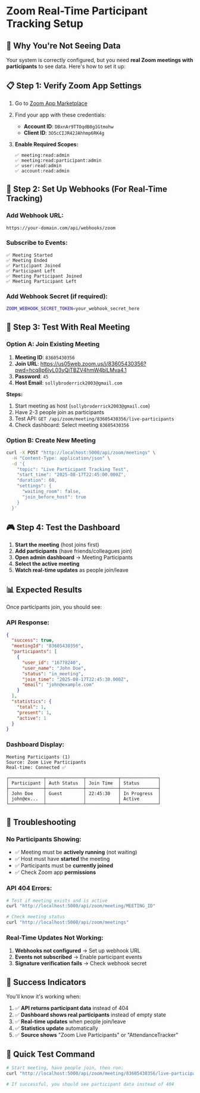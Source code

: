# Zoom Real-Time Participant Tracking Setup

## 🎯 Why You're Not Seeing Data

Your system is correctly configured, but you need **real Zoom meetings with participants** to see data. Here's how to set it up:

## 📋 Step 1: Verify Zoom App Settings

1. Go to [Zoom App Marketplace](https://marketplace.zoom.us/develop/create)
2. Find your app with these credentials:
   - **Account ID**: `DBxnAr9TTOqdB0g1Gtmohw`
   - **Client ID**: `3O5cCIJR42JAhhmp6RK4g`

3. **Enable Required Scopes:**
   ```
   ✅ meeting:read:admin
   ✅ meeting:read:participant:admin
   ✅ user:read:admin
   ✅ account:read:admin
   ```

## 📡 Step 2: Set Up Webhooks (For Real-Time Tracking)

### Add Webhook URL:
```
https://your-domain.com/api/webhooks/zoom
```

### Subscribe to Events:
```
✅ Meeting Started
✅ Meeting Ended  
✅ Participant Joined
✅ Participant Left
✅ Meeting Participant Joined
✅ Meeting Participant Left
```

### Add Webhook Secret (if required):
```bash
ZOOM_WEBHOOK_SECRET_TOKEN=your_webhook_secret_here
```

## 🧪 Step 3: Test With Real Meeting

### Option A: Join Existing Meeting
1. **Meeting ID**: `83605430356`
2. **Join URL**: https://us05web.zoom.us/j/83605430356?pwd=hcq8p6iyL03yQiTBZV4hmW4blLMva4.1
3. **Password**: `45`
4. **Host Email**: `sollybroderrick2003@gmail.com`

**Steps:**
1. Start meeting as host (`sollybroderrick2003@gmail.com`)
2. Have 2-3 people join as participants
3. Test API: `GET /api/zoom/meeting/83605430356/live-participants`
4. Check dashboard: Select meeting `83605430356`

### Option B: Create New Meeting
```bash
curl -X POST "http://localhost:5000/api/zoom/meetings" \
  -H "Content-Type: application/json" \
  -d '{
    "topic": "Live Participant Tracking Test",
    "start_time": "2025-08-17T22:45:00.000Z",
    "duration": 60,
    "settings": {
      "waiting_room": false,
      "join_before_host": true
    }
  }'
```

## 🎮 Step 4: Test the Dashboard

1. **Start the meeting** (host joins first)
2. **Add participants** (have friends/colleagues join)
3. **Open admin dashboard** → Meeting Participants
4. **Select the active meeting**
5. **Watch real-time updates** as people join/leave

## 📊 Expected Results

Once participants join, you should see:

### API Response:
```json
{
  "success": true,
  "meetingId": "83605430356",
  "participants": [
    {
      "user_id": "16778240",
      "user_name": "John Doe", 
      "status": "in_meeting",
      "join_time": "2025-08-17T22:45:30.000Z",
      "email": "john@example.com"
    }
  ],
  "statistics": {
    "total": 1,
    "present": 1,
    "active": 1
  }
}
```

### Dashboard Display:
```
Meeting Participants (1)
Source: Zoom Live Participants  
Real-time: Connected ✅

┌─────────────┬──────────────┬────────────┬──────────────┐
│ Participant │ Auth Status  │ Join Time  │ Status       │
├─────────────┼──────────────┼────────────┼──────────────┤
│ John Doe    │ Guest        │ 22:45:30   │ In Progress  │
│ john@ex...  │              │            │ Active       │
└─────────────┴──────────────┴────────────┴──────────────┘
```

## 🚨 Troubleshooting

### No Participants Showing:
- ✅ Meeting must be **actively running** (not waiting)
- ✅ Host must have **started** the meeting
- ✅ Participants must be **currently joined**
- ✅ Check Zoom app **permissions**

### API 404 Errors:
```bash
# Test if meeting exists and is active
curl "http://localhost:5000/api/zoom/meeting/MEETING_ID"

# Check meeting status  
curl "http://localhost:5000/api/zoom/meetings"
```

### Real-Time Updates Not Working:
1. **Webhooks not configured** → Set up webhook URL
2. **Events not subscribed** → Enable participant events
3. **Signature verification fails** → Check webhook secret

## 🎉 Success Indicators

You'll know it's working when:
1. ✅ **API returns participant data** instead of 404
2. ✅ **Dashboard shows real participants** instead of empty state
3. ✅ **Real-time updates** when people join/leave
4. ✅ **Statistics update** automatically
5. ✅ **Source shows** "Zoom Live Participants" or "AttendanceTracker"

## 🔧 Quick Test Command

```bash
# Start meeting, have people join, then run:
curl "http://localhost:5000/api/zoom/meeting/83605430356/live-participants"

# If successful, you should see participant data instead of 404
```
